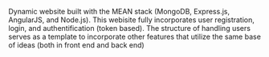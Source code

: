Dynamic website built with the MEAN stack (MongoDB, Express.js, AngularJS, and Node.js). This webisite fully incorporates user registration, login, and authentification (token based).
The structure of handling users serves as a template to incorporate other features that utilize the same base of ideas (both in front end and back end)

